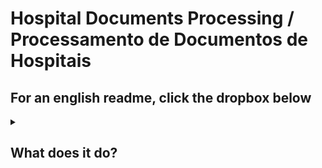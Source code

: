 # Hospital Documents Processing / Processamento de Documentos de Hospitais

## For an english readme, click the dropbox below

<details>
<Summary><h2>What does it do?</h3></Summary>

This project aims to simulate a hospital program that receives images and pdf files from photos their patient's or an employee sends them.

Let's assume 2 test cases, one for a prescription and one for a form with the patient's information.

The prescription should look like this:

![pre_1](https://user-images.githubusercontent.com/77638347/221332475-7632bb62-4f37-415d-a0e5-bf4170273b2f.jpg)

The output should be something like this:

```sh
{
    "doctor_info": "John Smith, M.D\n2 Non-Important Street,\nNew York, Phone (000)-111-2222",
    "patient_name": "Marta Sharapova",
    "address": "9 tennis court, new Russia, DC",
    "prescription": "Prednisone 20 mg\nLialda 2.4 gram",
    "directions": "Prednisone, Taper 5 mg every 3 days,\nFinish in 2.45 weeks |\nLtalda - take 2 pill everyday for 1 month",
    "refill": "2 times"
}
```

The patient details form should look like this:

![pd_1-1](https://user-images.githubusercontent.com/77638347/221332474-c256f5ef-0dfa-4111-94a0-ba6eaa1a23be.jpg)
![pd_1-2](https://user-images.githubusercontent.com/77638347/221332472-72ec8724-ac21-4f8a-b355-7988ee975d26.jpg))

And the result should be:

```sh
{
    "issue_date": "17/12/2020",
    "patient_name": "Kathy Crawford",
    "patient_birth_date": "May 6 1972",
    "patient_phone_number": "(737) 988-0851",
    "patient_address": "9264 Ash Dr 95\nNew York City, 10005 '\nUnited States",
    "patient_weight": "95",
    "patient_height": "190",
    "emergency_contact": "Simeone Crawford 9266 Ash Dr\nNew York City, New York, 10005\nome phone United States\n(990) 375-4621\nWork phone",
    "chicken_pox": "IMMUNE",
    "measles": "IMMUNE",
    "hepatitis_b_vaccitation": "Yes",
    "medical_problems": "Migraine",
    "has_insurance": "Yes",
    "insurance_provider": "Random insuarance Company",
    "insurance_policy_number": "7115207313",
    "allergies": "Peanuts",
    "regular_medications": "Triptans",
    "clinic_address": "4789 Bollinger Rd\nJersey City, New Jersey, 07030",
    "Expiry_date": "30 December 2020"
}
```

Keep in mind those keys could be more segmented, but it is just an idea.

<details>
<Summary>How does it Work?</Summary>

For a satisfactory result the process takes multiple steps:

1. The first step requires the user to provide the file path and the type of the document.
   This can be done by running the proper files or you can use one my scripts, which we will talk about later.

2. If the file is a pdf, the second step will be transforming this pdf into an image(or images).

3. With the images ready, the program will reprocess the image as it can have shadows, blurs and other things that can make it hard to read the image.
   The result from the prescription I showed earlier should look like this:
   ![processed_pre_1](https://user-images.githubusercontent.com/77638347/221332470-0c4b8e53-6743-43c6-9c0d-f5a513a6caab.png)

4. With that done, it's time to get the text from that image.

5. The information is not usefull as it is now, so we will arrange it in an object and remove any noise from it. As the result comes a little dirty like in the text below (taken from the patient details showed early)

```py
17/12/2020



Patient Medical Record





Patient Information Birth Date
Kathy Crawford May 6 1972
(737) 988-0851 Weight’
9264 Ash Dr 95
New York City, 10005 '
United States Height:
190
In Casc of Emergency
a _
Simeone Crawford 9266 Ash Dr
H New York City, New York, 10005
ome phone United States
(990) 375-4621
Work phone
Genera! Medical History
LT

nn
ch LT a

Chicken Pox (Varicella): Measies:

IMMUNE IMMUNE

Have you had the Hepatitis B vaccination?

No

List any Medical Problems (asthma, seizures, headaches):

Migraine






ff Name of Insurance Company:
fs Random insuarance Company
F . Policy Number:

7115207313

Do you have medical insurance?

Yes.

Medical Insurance Details

List any allergies:
Peanuts

List any medication taken regularly:

Triptans



4789 Bollinger Rd
Jersey City, New Jersey, 07030

Expiry Date:
30 December 2020
```

6. Done, the Program Should have extracted all the useful data.

</details>

<details>
<Summary>How Can You test it?</Summary>
It is quite simple, first you need to clone this repository:

```sh
git clone
```

After that, open the repository you just cloned.

```sh
code ./
```

Install the necessery packages

```sh
make install
```

You're all set. I left three make commands ready

```sh
make test # Runs all project tests
make start #Starts the API in a localserver
make run #Starts the application through the terminal
```

Running the Project with `make run`:

![run](https://user-images.githubusercontent.com/77638347/221332468-e48ebe1d-bd1d-48c2-aab4-939ada9d1cd5.gif)

Using it with make start and postman:

![start](https://user-images.githubusercontent.com/77638347/221332466-6e601c6e-335c-4783-8109-35bd7890b79b.gif)

</details>
